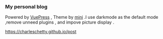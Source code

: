

### My personal blog

Powered by [VuePress](https://vuepress.vuejs.org/)  , Theme by [mini](https://github.com/wxsms/vuepress-theme-mini) .I use darkmode as the default mode ,remove unneed plugins , and impove picture display .


https://charleschetty.github.io/post
